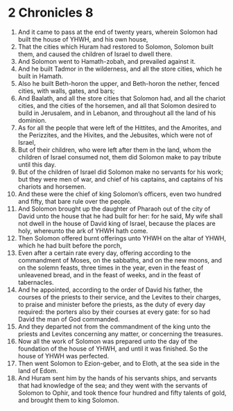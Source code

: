 ﻿# 2 Chronicles 8
1. And it came to pass at the end of twenty years, wherein Solomon had built the house of YHWH, and his own house, 
2. That the cities which Huram had restored to Solomon, Solomon built them, and caused the children of Israel to dwell there. 
3. And Solomon went to Hamath-zobah, and prevailed against it. 
4. And he built Tadmor in the wilderness, and all the store cities, which he built in Hamath. 
5. Also he built Beth-horon the upper, and Beth-horon the nether, fenced cities, with walls, gates, and bars; 
6. And Baalath, and all the store cities that Solomon had, and all the chariot cities, and the cities of the horsemen, and all that Solomon desired to build in Jerusalem, and in Lebanon, and throughout all the land of his dominion. 
7.  As for all the people that were left of the Hittites, and the Amorites, and the Perizzites, and the Hivites, and the Jebusites, which were not of Israel, 
8. But of their children, who were left after them in the land, whom the children of Israel consumed not, them did Solomon make to pay tribute until this day. 
9. But of the children of Israel did Solomon make no servants for his work; but they were men of war, and chief of his captains, and captains of his chariots and horsemen. 
10. And these were the chief of king Solomon’s officers, even two hundred and fifty, that bare rule over the people. 
11.  And Solomon brought up the daughter of Pharaoh out of the city of David unto the house that he had built for her: for he said, My wife shall not dwell in the house of David king of Israel, because the places are holy, whereunto the ark of YHWH hath come. 
12.  Then Solomon offered burnt offerings unto YHWH on the altar of YHWH, which he had built before the porch, 
13. Even after a certain rate every day, offering according to the commandment of Moses, on the sabbaths, and on the new moons, and on the solemn feasts, three times in the year, even in the feast of unleavened bread, and in the feast of weeks, and in the feast of tabernacles. 
14.  And he appointed, according to the order of David his father, the courses of the priests to their service, and the Levites to their charges, to praise and minister before the priests, as the duty of every day required: the porters also by their courses at every gate: for so had David the man of God commanded. 
15. And they departed not from the commandment of the king unto the priests and Levites concerning any matter, or concerning the treasures. 
16. Now all the work of Solomon was prepared unto the day of the foundation of the house of YHWH, and until it was finished. So the house of YHWH was perfected. 
17.  Then went Solomon to Ezion-geber, and to Eloth, at the sea side in the land of Edom. 
18. And Huram sent him by the hands of his servants ships, and servants that had knowledge of the sea; and they went with the servants of Solomon to Ophir, and took thence four hundred and fifty talents of gold, and brought them to king Solomon. 
